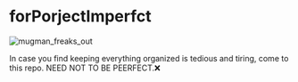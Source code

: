 # forPorjectImperfct
![mugman_freaks_out](https://user-images.githubusercontent.com/30381410/209792508-c7b608f0-b246-4bfd-b35c-0f15b68148b5.GIF)

In case you find keeping everything organized is tedious and tiring, come to this repo. NEED NOT TO BE PEERFECT.❌
